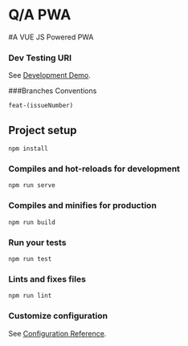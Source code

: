 # Q/A PWA
#A VUE JS Powered PWA

### Dev Testing URl
See [Development Demo](https://Interview-Questions.herokuapp.com).

###Branches Conventions
```
feat-(issueNumber)
```

## Project setup
```
npm install
```

### Compiles and hot-reloads for development
```
npm run serve
```

### Compiles and minifies for production
```
npm run build
```

### Run your tests
```
npm run test
```

### Lints and fixes files
```
npm run lint
```

### Customize configuration
See [Configuration Reference](https://cli.vuejs.org/config/).